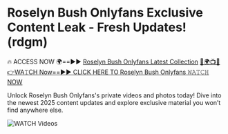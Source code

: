 # Roselyn Bush Onlyfans Exclusive Content Leak - Fresh Updates! (rdgm)

🔥 ACCESS NOW 🌍==►► <a href="https://tinyurl.com/3fjeunct" rel="nofollow">Roselyn Bush Onlyfans Latest Collection</a></h3>
[🔴🌍📺📱👉WA𝚃CH Now==►► CLICK HERE TO Roselyn Bush Onlyfans 𝚆𝙰𝚃𝙲𝙷 NOW](https://tinyurl.com/3fjeunct)

Unlock Roselyn Bush Onlyfans's private videos and photos today! Dive into the newest 2025 content updates and explore exclusive material you won’t find anywhere else.


<a href="https://tinyurl.com/3fjeunct" rel="nofollow" data-target="animated-image.originalLink"><img src="https://camo.githubusercontent.com/8a4f000d20f83aca3bf7ec5f350d767afa0574a8a352519fd8cfa583a6f93a33/68747470733a2f2f692e696d6775722e636f6d2f644a486b345a712e676966" alt="WATCH Videos" data-canonical-src="https://i.imgur.com/dJHk4Zq.gif" style="max-width: 100%; display: inline-block;" data-target="animated-image.originalImage"></a>

